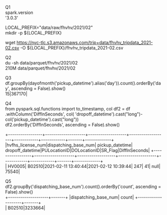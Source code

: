 Q1   
spark.version   
'3.0.3'   
   
LOCAL_PREFIX="data/raw/fhvhv/2021/02"   
mkdir -p ${LOCAL_PREFIX}   
   
wget https://nyc-tlc.s3.amazonaws.com/trip+data/fhvhv_tripdata_2021-02.csv -O ${LOCAL_PREFIX}/fhvhv_tripdata_2021-02.csv

Q2   
du -sh data/parquet/fhvhv/2021/02   
210M    data/parquet/fhvhv/2021/02   

Q3   
df.groupBy(dayofmonth('pickup_datetime').alias('day')).count().orderBy('day', ascending = False).show()   
15|367170|   

Q4   
from pyspark.sql.functions import to_timestamp, col
df2 = df .withColumn('DiffInSeconds', col( 'dropoff_datetime').cast("long")- col('pickup_datetime').cast("long"))   
df2.orderBy('DiffInSeconds', ascending = False).show()
   
+-----------------+--------------------+-------------------+-------------------+------------+------------+-------+-------------+
|hvfhs_license_num|dispatching_base_num|    pickup_datetime|   dropoff_datetime|PULocationID|DOLocationID|SR_Flag|DiffInSeconds|
+-----------------+--------------------+-------------------+-------------------+------------+------------+-------+-------------+   
|           HV0005|              B02510|2021-02-11 13:40:44|2021-02-12 10:39:44|         247|          41|   null|        75540|
   
Q5   
df2.groupBy('dispatching_base_num').count().orderBy('count', ascending = False).show()   
+--------------------+-------+
|dispatching_base_num|  count|
+--------------------+-------+   
|              B02510|3233664|



